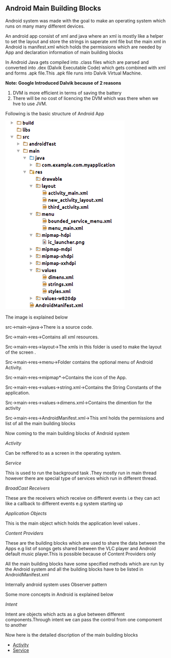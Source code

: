 Android Main Building Blocks
------

Android  system was made with the goal  to make an operating system which runs on many many different devices.

An android app consist of xml and java where an xml is mostly like a helper to set the layout and store the strings in saperate xml file but the main xml in Android is manifest.xml which holds the permissions which are needed by App and declaration information of main building blocks

In Android Java gets compiled into .class files which are parsed and converted into .dex (Dalvik Executable Code) which gets combined with xml and forms .apk file.This .apk file runs into Dalvik
Virtual Machine.

**Note: Google Introduced Dalvik because of 2 reasons**

1. DVM is more efficient in terms of saving the battery
2. There will be no cost of licencing the DVM which was there when we hve to use JVM.


Following is the basic structure of Android App

![Alt Text](./workspace.png)



The image is explained below

src->main->java->There is a source code.

Src->main->res->Contains all xml resources.

Src->main->res->layout->The xmls in this folder is used to make the layout of the screen .

Src->main->res->menu->Folder contains the optional menu of Android Activity.

Src->main->res->mipmap*->Contains the icon of the App.

Src->main->res->values->string.xml->Contains the String Constants of the application.

Src->main->res->values->dimens.xml->Contains the dimention for the activity

Src->main->res->AndroidManifest.xml->This xml holds the permissions and list of all the main building blocks


Now coming to the  main building blocks of Android system

*Activity*

Can be reffered to as a screen in the operating system.

*Service*

This is used to run the background task .They mostly run in main thread however there are special type of services which run in different thread.

*BroadCast Receivers*

These are the receivers which receive on different events i.e they can act like a callback to different events e.g system starting up

*Application Objects*

This is the main object which holds the application level values .

*Content Providers*

These are the building blocks which are used to share the data between the Apps e.g list of songs gets shared between the VLC player and Android default music player.This is possible because of Content Providers only

All the main building blocks have some specified methods which are run by the Android system and  all the building blocks have to be listed in AndroidManifest.xml


Internally android system uses Observer pattern

Some more concepts in Android is explained below

*Intent*

Intent are objects which acts as a glue between different components.Through intent we can pass the control from one compoment to another

Now here is the detailed discription of the main building blocks


* [Activity](./activity.md)
* [Service](./service.md)
